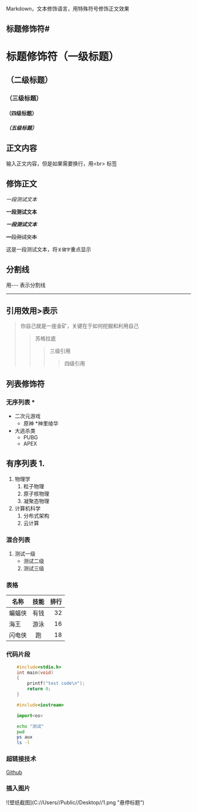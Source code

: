 Markdown，文本修饰语言，用特殊符号修饰正文效果<br>

## 标题修饰符\#

# 标题修饰符（一级标题）
## （二级标题）
### （三级标题）
#### （四级标题）
##### （五级标题）


## 正文内容

   输入正文内容，但是如果需要换行，用\<br\> 标签

## 修饰正文

  *一段测试文本*

  **一段测试文本**

  ***一段测试文本***

  ~~一段测试文本~~

  这是一段测试文本，将`关键字`重点显示

## 分割线

  用\-\-\- 表示分割线

---

## 引用效用\>表示
> 你自己就是一座金矿，关键在于如何挖掘和利用自己
>> 苏格拉底
>>> 三级引用
>>>> 四级引用

## 列表修饰符
### 无序列表 \*
* 二次元游戏
  * 原神
    *神里绫华
* 大逃杀类
  * PUBG
  * APEX

## 有序列表 1.
1. 物理学
   1. 粒子物理
   2. 原子核物理
   3. 凝聚态物理
2. 计算机科学
   1. 分布式架构
   2. 云计算
### 混合列表
1. 测试一级
   * 测试二级
   2. 测试三级

### 表格
名称|技能|排行
--|:--:|--:|
蝙蝠侠|有钱|32
海王|游泳|16
闪电侠|跑|18

### 代码片段

```c
	#include<stdio.h>
	int main(void)
	{
		printf("test code\n");
		return 0;
	}
```

```cpp
	#include<iostream>
```
```python
	import<os>
```
```bash
	echo "测试"
	pwd
	ps aux
	ls -l
```

### 超链接技术

[Github](https://www.github.com "点击访问")

### 插入图片

![壁纸截图](C://Users//Public//Desktop//1.png "悬停标题“)
